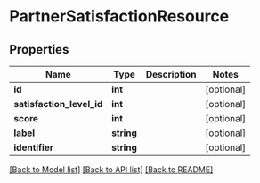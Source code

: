 # PartnerSatisfactionResource

## Properties
Name | Type | Description | Notes
------------ | ------------- | ------------- | -------------
**id** | **int** |  | [optional] 
**satisfaction_level_id** | **int** |  | [optional] 
**score** | **int** |  | [optional] 
**label** | **string** |  | [optional] 
**identifier** | **string** |  | [optional] 

[[Back to Model list]](../README.md#documentation-for-models) [[Back to API list]](../README.md#documentation-for-api-endpoints) [[Back to README]](../README.md)


